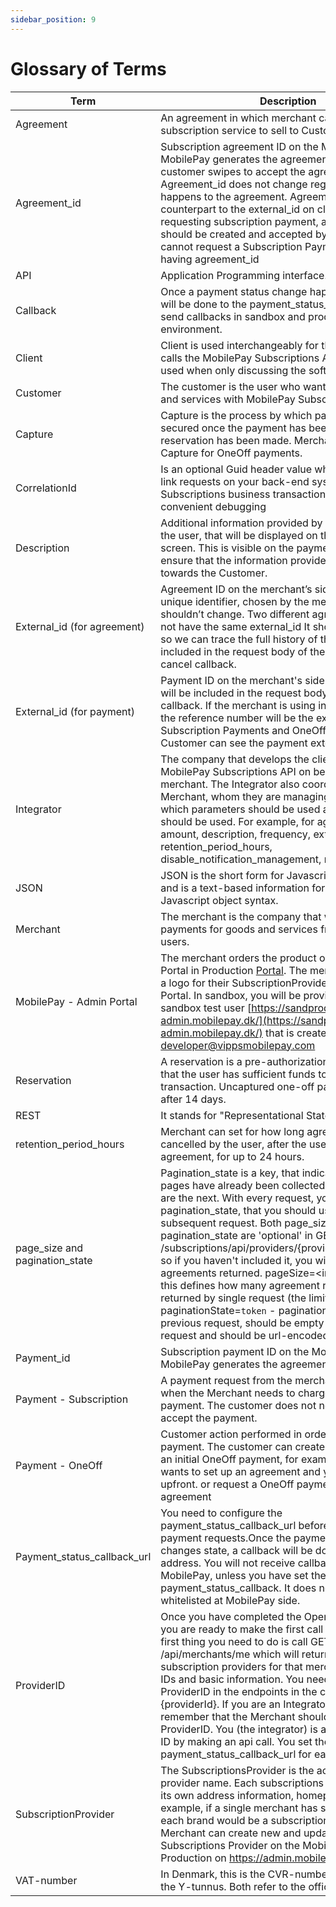 ```yaml
---
sidebar_position: 9
---
```


# Glossary of Terms

| Term | Description |
|------|-------------|
| Agreement| An agreement in which merchant can provide subscription service to sell to Customers. |
| Agreement_id         | Subscription agreement ID on the MobilePay side. MobilePay generates the agreement_id when the customer swipes to accept the agreement. Agreement_id does not change regardless of what happens to the agreement. Agreement_id is the counterpart to the external_id on client. Before requesting subscription payment, an agreement should be created and accepted by customer. You cannot request a Subscription Payment without having agreement_id |
| API| Application Programming interface. |
| Callback | Once a payment status change happens, a callback will be done to the payment_status_callback_url. We send callbacks in sandbox and production environment.  |
| Client | Client is used interchangeably for the application that calls the MobilePay Subscriptions API. Client is often used when only discussing the software.|
| Customer        | The customer is the user who wants to pay for goods and services with MobilePay Subscriptions. |
| Capture          | Capture is the process by which payments are secured once the payment has been authorized, i.e. a reservation has been made. Merchant handles Capture for OneOff payments.  |
| CorrelationId          |  Is an optional Guid header value which can be used to link requests on your back-end system to MobilePay Subscriptions business transaction for a more convenient debugging |
| Description          | Additional information provided by the merchant to the user, that will be displayed on the Agreement screen. This is visible on the payment screen, so ensure that the information provided makes sense towards the Customer. ||
| External_id (for agreement)                |  Agreement ID on the merchant’s side. It is meant as a unique identifier, chosen by the merchant, which shouldn’t change. Two different agreements should not have the same external_id It should stay the same, so we can trace the full history of the agreement. It is included in the request body of the success and cancel callback.   |
| External_id (for payment)                |  Payment ID on the merchant's side. The external_id will be included in the request body of the refund callback. If the merchant is using instant transfer, then the reference number will be the external_id for Subscription Payments and OneOff payments. The Customer can see the payment external_id  in the app.  |
| Integrator    | The company that develops the client and calls the MobilePay Subscriptions API on behalf of the merchant. The Integrator also coordinates with the Merchant, whom they are managing the solution for, which parameters should be used and how they should be used. For example, for agreement, it is amount, description, frequency, external_id, retention_period_hours, disable_notification_management, notifications_on      |
| JSON                |   JSON is the short form for Javascript Object Notation and is a text-based information format that follows Javascript object syntax.  |
| Merchant         | The merchant is the company that wants to receive payments for goods and services from MobliePay users.|
| MobilePay - Admin Portal         | The merchant orders the product on the MobilePay Portal in Production [Portal](https://admin.mobilepay.dk/). The merchant can upload a logo for their SubscriptionProvider on the MobilePay Portal. In sandbox, you will be provided with a sandbox test user [https://sandprod-admin.mobilepay.dk/](https://sandprod-admin.mobilepay.dk/) that is created by developer@vippsmobilepay.com |
| Reservation     | A reservation is a pre-authorization which guarantees that the user has sufficient funds to pay for the given transaction. Uncaptured one-off payments expire after 14 days. |
| REST     |  It stands for "Representational State Transfer". |
| retention_period_hours     |  Merchant can set for how long agreement can not be cancelled by the user, after the user accepted the agreement, for up to 24 hours. |
| page_size and pagination_state        |  Pagination_state is a key, that indicates, how many pages have already been collected, and which pages are the next. With every request, you will receive a pagination_state, that you should use in the subsequent request. Both page_size and pagination_state are 'optional' in GET /subscriptions/api/providers/{providerId}/agreements, so if you haven't included it, you will have all agreements returned. pageSize=<integer_value> - this defines how many agreement rows will be returned by single request (the limit is 2000). paginationState=`token` - pagination token returned by previous request, should be empty for the very first request and should be url-encoded when present. |
| Payment_id        |  Subscription payment ID on the MobilePay side. MobilePay generates the agreement_id. |
| Payment - Subscription        | A payment request from the merchant, which is used when the Merchant needs to charge for periodic payment. The customer does not need to swipe to accept the payment. |
|Payment - OneOff| Customer action performed in order to initiate payment. The customer can create agreements with an initial OneOff payment, for example when the user wants to set up an agreement and you want to charge upfront. or request a OneOff payment on an existing agreement|
| Payment_status_callback_url         | You need to configure the payment_status_callback_url before you start to send payment requests.Once the payment or agreement changes state, a callback will be done to the callback address.  You will not receive callbacks from MobilePay, unless you have set the payment_status_callback. It does not need to be whitelisted at MobilePay side.|
| ProviderID         | Once you have completed the OpenID Connect flow, you are ready to make the first call to our API.  The first thing you need to do is call GET /api/merchants/me which will return you a list of subscription providers for that merchant, with their IDs and basic information. You need to deliver the ProviderID in the endpoints in the calls  as {providerId}. If you are an Integrator, you should remember that the Merchant should not send you the ProviderID. You (the integrator) is able to retrieve the ID by making an api call.  You set the payment_status_callback_url for each providerID |
| SubscriptionProvider   | The SubscriptionsProvider is the actual service provider name. Each subscriptions provider contains its own address information, homepage url, etc. For example, if a single merchant has several brands, each brand would be a subscription provider. Merchant can create new and update current Subscriptions Provider on the MobilePay Portal in Production on https://admin.mobilepay.dk/   |
| VAT-number   | In Denmark, this is the CVR-number. In Finland, this is the Y-tunnus. Both refer to the official business ID.| 
